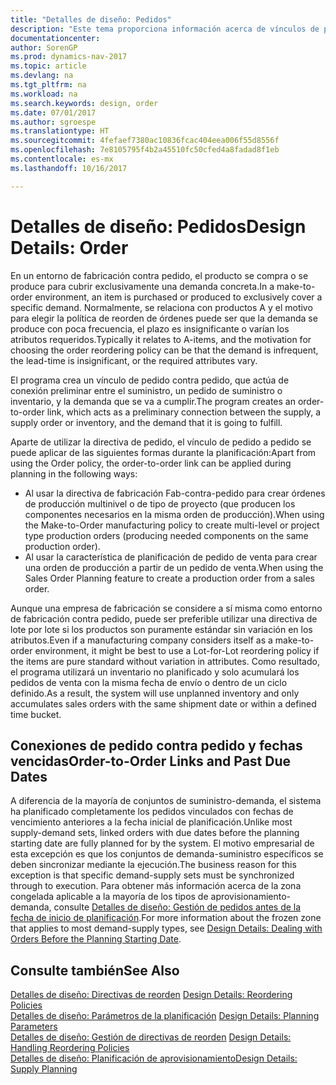 ```yaml
---
title: "Detalles de diseño: Pedidos"
description: "Este tema proporciona información acerca de vínculos de pedido a pedido en un entorno de fabricación contra pedido."
documentationcenter: 
author: SorenGP
ms.prod: dynamics-nav-2017
ms.topic: article
ms.devlang: na
ms.tgt_pltfrm: na
ms.workload: na
ms.search.keywords: design, order
ms.date: 07/01/2017
ms.author: sgroespe
ms.translationtype: HT
ms.sourcegitcommit: 4fefaef7380ac10836fcac404eea006f55d8556f
ms.openlocfilehash: 7e8105795f4b2a45510fc50cfed4a8fadad8f1eb
ms.contentlocale: es-mx
ms.lasthandoff: 10/16/2017

---
```

# <a name="design-details-order"></a><span data-ttu-id="dfae9-103">Detalles de diseño: Pedidos</span><span class="sxs-lookup"><span data-stu-id="dfae9-103">Design Details: Order</span></span>
<span data-ttu-id="dfae9-104">En un entorno de fabricación contra pedido, el producto se compra o se produce para cubrir exclusivamente una demanda concreta.</span><span class="sxs-lookup"><span data-stu-id="dfae9-104">In a make-to-order environment, an item is purchased or produced to exclusively cover a specific demand.</span></span> <span data-ttu-id="dfae9-105">Normalmente, se relaciona con productos A y el motivo para elegir la política de reorden de órdenes puede ser que la demanda se produce con poca frecuencia, el plazo es insignificante o varían los atributos requeridos.</span><span class="sxs-lookup"><span data-stu-id="dfae9-105">Typically it relates to A-items, and the motivation for choosing the order reordering policy can be that the demand is infrequent, the lead-time is insignificant, or the required attributes vary.</span></span>  
  
<span data-ttu-id="dfae9-106">El programa crea un vínculo de pedido contra pedido, que actúa de conexión preliminar entre el suministro, un pedido de suministro o inventario, y la demanda que se va a cumplir.</span><span class="sxs-lookup"><span data-stu-id="dfae9-106">The program creates an order-to-order link, which acts as a preliminary connection between the supply, a supply order or inventory, and the demand that it is going to fulfill.</span></span>  
  
<span data-ttu-id="dfae9-107">Aparte de utilizar la directiva de pedido, el vínculo de pedido a pedido se puede aplicar de las siguientes formas durante la planificación:</span><span class="sxs-lookup"><span data-stu-id="dfae9-107">Apart from using the Order policy, the order-to-order link can be applied during planning in the following ways:</span></span>  
  
* <span data-ttu-id="dfae9-108">Al usar la directiva de fabricación Fab-contra-pedido para crear órdenes de producción multinivel o de tipo de proyecto (que producen los componentes necesarios en la misma orden de producción).</span><span class="sxs-lookup"><span data-stu-id="dfae9-108">When using the Make-to-Order manufacturing policy to create multi-level or project type production orders (producing needed components on the same production order).</span></span>  
* <span data-ttu-id="dfae9-109">Al usar la característica de planificación de pedido de venta para crear una orden de producción a partir de un pedido de venta.</span><span class="sxs-lookup"><span data-stu-id="dfae9-109">When using the Sales Order Planning feature to create a production order from a sales order.</span></span>  
  
<span data-ttu-id="dfae9-110">Aunque una empresa de fabricación se considere a sí misma como entorno de fabricación contra pedido, puede ser preferible utilizar una directiva de lote por lote si los productos son puramente estándar sin variación en los atributos.</span><span class="sxs-lookup"><span data-stu-id="dfae9-110">Even if a manufacturing company considers itself as a make-to-order environment, it might be best to use a Lot-for-Lot reordering policy if the items are pure standard without variation in attributes.</span></span> <span data-ttu-id="dfae9-111">Como resultado, el programa utilizará un inventario no planificado y solo acumulará los pedidos de venta con la misma fecha de envío o dentro de un ciclo definido.</span><span class="sxs-lookup"><span data-stu-id="dfae9-111">As a result, the system will use unplanned inventory and only accumulates sales orders with the same shipment date or within a defined time bucket.</span></span>  
  
## <a name="order-to-order-links-and-past-due-dates"></a><span data-ttu-id="dfae9-112">Conexiones de pedido contra pedido y fechas vencidas</span><span class="sxs-lookup"><span data-stu-id="dfae9-112">Order-to-Order Links and Past Due Dates</span></span>  
<span data-ttu-id="dfae9-113">A diferencia de la mayoría de conjuntos de suministro-demanda, el sistema ha planificado completamente los pedidos vinculados con fechas de vencimiento anteriores a la fecha inicial de planificación.</span><span class="sxs-lookup"><span data-stu-id="dfae9-113">Unlike most supply-demand sets, linked orders with due dates before the planning starting date are fully planned for by the system.</span></span> <span data-ttu-id="dfae9-114">El motivo empresarial de esta excepción es que los conjuntos de demanda-suministro específicos se deben sincronizar mediante la ejecución.</span><span class="sxs-lookup"><span data-stu-id="dfae9-114">The business reason for this exception is that specific demand-supply sets must be synchronized through to execution.</span></span> <span data-ttu-id="dfae9-115">Para obtener más información acerca de la zona congelada aplicable a la mayoría de los tipos de aprovisionamiento-demanda, consulte [Detalles de diseño: Gestión de pedidos antes de la fecha de inicio de planificación](design-details-dealing-with-orders-before-the-planning-starting-date.md).</span><span class="sxs-lookup"><span data-stu-id="dfae9-115">For more information about the frozen zone that applies to most demand-supply types, see [Design Details: Dealing with Orders Before the Planning Starting Date](design-details-dealing-with-orders-before-the-planning-starting-date.md).</span></span>  
  
## <a name="see-also"></a><span data-ttu-id="dfae9-116">Consulte también</span><span class="sxs-lookup"><span data-stu-id="dfae9-116">See Also</span></span>  
<span data-ttu-id="dfae9-117">[Detalles de diseño: Directivas de reorden](design-details-reordering-policies.md) </span><span class="sxs-lookup"><span data-stu-id="dfae9-117">[Design Details: Reordering Policies](design-details-reordering-policies.md) </span></span>  
<span data-ttu-id="dfae9-118">[Detalles de diseño: Parámetros de la planificación](design-details-planning-parameters.md) </span><span class="sxs-lookup"><span data-stu-id="dfae9-118">[Design Details: Planning Parameters](design-details-planning-parameters.md) </span></span>  
<span data-ttu-id="dfae9-119">[Detalles de diseño: Gestión de directivas de reorden](design-details-handling-reordering-policies.md) </span><span class="sxs-lookup"><span data-stu-id="dfae9-119">[Design Details: Handling Reordering Policies](design-details-handling-reordering-policies.md) </span></span>  
[<span data-ttu-id="dfae9-120">Detalles de diseño: Planificación de aprovisionamiento</span><span class="sxs-lookup"><span data-stu-id="dfae9-120">Design Details: Supply Planning</span></span>](design-details-supply-planning.md)

